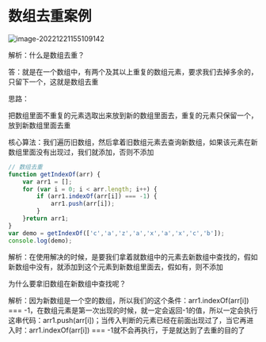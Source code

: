 # 数组去重案例

![image-20221221155109142](C:\Users\谭磊\AppData\Roaming\Typora\typora-user-images\image-20221221155109142.png)

解析：什么是数组去重？

答：就是在一个数组中，有两个及其以上重复的数组元素，要求我们去掉多余的，只留下一个，这就是数组去重

思路：

把数组里面不重复的元素选取出来放到新的数组里面去，重复的元素只保留一个，放到新数组里面去重

核心算法：我们遍历旧数组，然后拿着旧数组元素去查询新数组，如果该元素在新数组里面没有出现过，我们就添加，否则不添加

```javaScript
// 数组去重
function getIndexOf(arr) {
    var arr1 = [];
    for (var i = 0; i < arr.length; i++) {
        if (arr1.indexOf(arr[i]) === -1) {
            arr1.push(arr[i]);
        }
    }return arr1;
}
var demo = getIndexOf(['c','a','z','a','x','a','x','c','b']);
console.log(demo);
```

解析：在使用解决的时候，是要我们拿着就数组中的元素去新数组中查找的，假如新数组中没有，就添加到这个元素到新数组里面去，假如有，则不添加

为什么要拿旧数组在新数组中查找呢？

解析：因为新数组是一个空的数组，所以我们的这个条件：arr1.indexOf(arr[i]) === -1，在数组元素是第一次出现的时候，就一定会返回-1的值，所以一定会执行这串代码：arr1.push(arr[i])；当传入判断的元素已经在前面出现过了，当它再进入时：arr1.indexOf(arr[i])  === -1就不会再执行，于是就达到了去重的目的了

